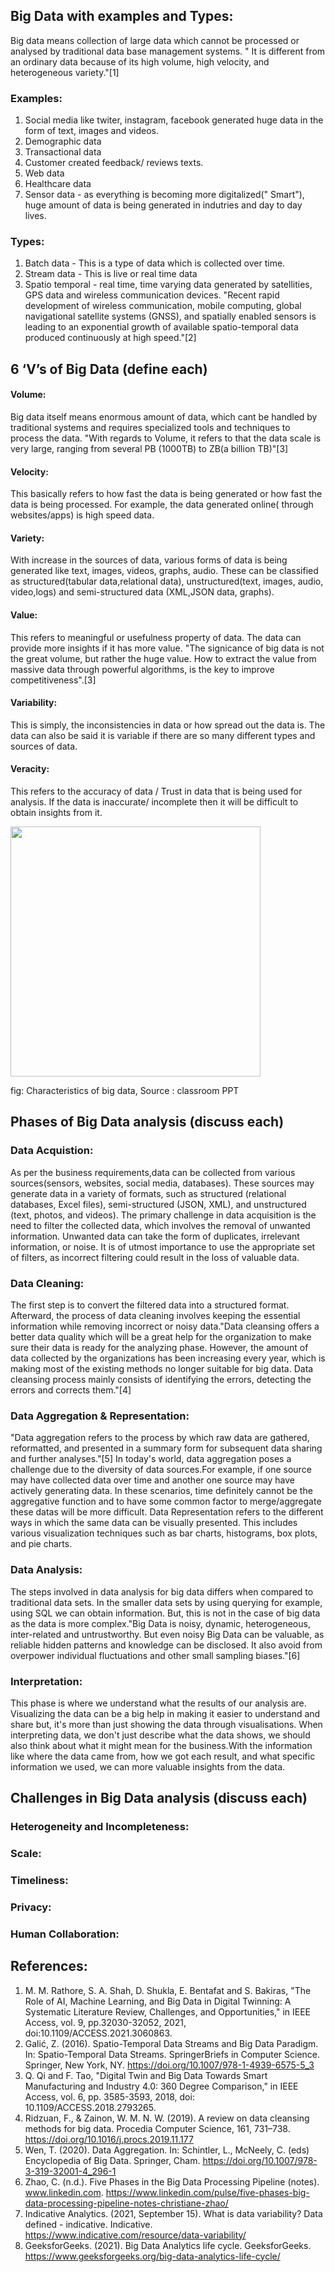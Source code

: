 ## Big Data with examples and Types:
 Big data means collection of large data which cannot be processed or analysed by traditional data base management systems.
 " It is different from an ordinary data because of
 its high volume, high velocity, and heterogeneous variety."[1]

 ### Examples:
 1. Social media like twiter, instagram, facebook generated huge data in the form of text, images and videos.
 2. Demographic data
 3. Transactional data
 4. Customer created feedback/ reviews texts.
 5. Web data
 6. Healthcare data
 7. Sensor data - as everything is becoming more digitalized(" Smart"), huge amount of data is being generated in indutries and day to day lives.

 ### Types:
 1. Batch data - This is a type of data which is collected over time.
 2. Stream data - This is live or real time data
 3. Spatio temporal - real time, time varying data generated by satellities, GPS data and wireless communication devices.
 "Recent rapid development of wireless communication, mobile computing, global navigational satellite systems (GNSS), and spatially enabled sensors is leading to an exponential growth of available spatio-temporal data produced continuously at high speed."[2]

## 6 ‘V’s of Big Data (define each) 
#### Volume:
Big data itself means enormous amount of data, which cant be handled by traditional systems and requires specialized tools and techniques to process the data. "With regards to Volume, it refers to that the data scale is very large, ranging from several PB (1000TB) to  ZB(a billion TB)"[3]
#### Velocity:
This basically refers to how fast the data is being generated or how fast the data is being processed. For example, the data generated online( through websites/apps) is high speed data.
#### Variety:
With increase in the sources of data, various forms of data is being generated like text, images, videos, graphs, audio. These can be classified as structured(tabular data,relational data), unstructured(text, images, audio, video,logs) and semi-structured data (XML,JSON data, graphs).
#### Value:
This refers to meaningful or usefulness property of data. The data can provide more insights if it has more value. "The signicance of big data is not the  great volume, but rather the huge value. How to extract the  value from massive data through powerful algorithms, is the key to improve competitiveness".[3]
#### Variability: 
This is simply, the inconsistencies in data or how spread out the data is. The data can also be said it is variable if there are so many different types and sources of data.
#### Veracity: 
This refers to the accuracy of data / Trust in data that is being used for analysis. If the data is inaccurate/ incomplete then it will be difficult to obtain insights from it.

<img src = "https://github.com/SuryaTejaswi1/Assignment1/assets/144848077/24165321-6305-494a-a8c5-abf106eda071" width ="400"/>
   
fig: Characteristics of big data, Source : classroom PPT
                                   
## Phases of Big Data analysis (discuss each)
### Data Acquistion: 
As per the business requirements,data can be collected from various sources(sensors, websites, social media, databases). These sources may generate data in a variety of formats, such as structured (relational databases, Excel files), semi-structured (JSON, XML), and unstructured (text, photos, and videos). The primary challenge in data acquisition is the need to filter the collected data, which involves the removal of unwanted information. Unwanted data can take the form of duplicates, irrelevant information, or noise. It is of utmost importance to use the appropriate set of filters, as incorrect filtering could result in the loss of valuable data.
### Data Cleaning:
The first step is to convert the filtered data into a structured format. Afterward, the process of data cleaning involves keeping the essential information while removing incorrect or noisy data."Data cleansing offers a better data quality which will be a great help for the organization to make sure their data is ready for the analyzing phase. However, the amount of data collected by the organizations has been increasing every year, which is making most of the existing methods no longer suitable for big data. Data cleansing process mainly consists of identifying the errors, detecting the errors and corrects them."[4] 
### Data Aggregation & Representation:
"Data aggregation refers to the process by which raw data are gathered, reformatted, and presented in a summary form for subsequent data sharing and further analyses."[5]
In today's world, data aggregation poses a challenge due to the diversity of data sources.For example, if one source may have collected data over time and another one source may have actively generating data. In these scenarios, time definitely cannot be the aggregative function and to have some common factor to merge/aggregate these datas will be more difficult.
Data Representation refers to the different ways in which the same data can be visually presented. This includes various visualization techniques such as bar charts, histograms, box plots, and pie charts.
### Data Analysis:
The steps involved in data analysis for big data differs when compared to traditional data sets. In the smaller data sets by using querying for example, using SQL we can obtain information. But, this is not in the case of big data as the data is more complex."Big Data is noisy, dynamic, heterogeneous, inter-related and untrustworthy. But even noisy Big Data can be valuable, as reliable hidden patterns and knowledge can be disclosed. It also avoid from overpower individual fluctuations and other small sampling biases."[6]
### Interpretation:
This phase is where we understand what the results of our analysis are. Visualizing the data can be a big help in making it easier to understand and share but, it's more than just showing the data through visualisations. When interpreting data, we don't just describe what the data shows, we should also think about what it might mean for the business.With the information like where the data came from, how we got each result, and what specific information we used, we can more valuable insights from the data. 

## Challenges in Big Data analysis (discuss each)
### Heterogeneity and Incompleteness:
### Scale:
### Timeliness:
### Privacy:
### Human Collaboration:

## References:
1. M. M. Rathore, S. A. Shah, D. Shukla, E. Bentafat and S. Bakiras, "The Role of AI, 
   Machine Learning, and Big Data in Digital Twinning: A Systematic Literature Review, 
   Challenges, and Opportunities," in IEEE Access, vol. 9, pp.32030-32052, 2021, 
   doi:10.1109/ACCESS.2021.3060863.
2. Galić, Z. (2016). Spatio-Temporal Data Streams and Big Data Paradigm. In: Spatio-Temporal Data Streams.
   SpringerBriefs in Computer Science. Springer, New York, NY. https://doi.org/10.1007/978-1-4939-6575-5_3
3. Q. Qi and F. Tao, "Digital Twin and Big Data Towards Smart Manufacturing and Industry 
   4.0: 360 Degree Comparison," in IEEE Access, vol. 6, pp. 3585-3593, 2018,
   doi: 10.1109/ACCESS.2018.2793265.
4. Ridzuan, F., & Zainon, W. M. N. W. (2019). A review on data cleansing methods for big data. Procedia Computer Science, 161, 731–738. https://doi.org/10.1016/j.procs.2019.11.177
5. Wen, T. (2020). Data Aggregation. In: Schintler, L., McNeely, C. (eds) Encyclopedia of Big Data. Springer, Cham. https://doi.org/10.1007/978-3-319-32001-4_296-1
6. Zhao, C. (n.d.). Five Phases in the Big Data Processing Pipeline (notes). www.linkedin.com. https://www.linkedin.com/pulse/five-phases-big-data-processing-pipeline-notes-christiane-zhao/
7. Indicative Analytics. (2021, September 15). What is data variability? Data defined - indicative. Indicative. https://www.indicative.com/resource/data-variability/
8. GeeksforGeeks. (2021). Big Data Analytics life cycle. GeeksforGeeks. https://www.geeksforgeeks.org/big-data-analytics-life-cycle/

 
